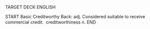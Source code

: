 TARGET DECK
ENGLISH

START
Basic
Creditworthy
Back: adj. Considered suitable to receive commercial credit.  creditworthiness n.
END
